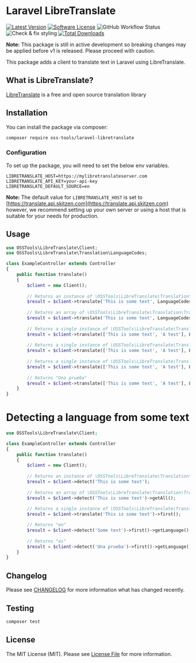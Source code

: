 # Laravel LibreTranslate

[![Latest Version](https://img.shields.io/github/release/oss-tools/laravel-libretranslate.svg?style=flat-square)](https://github.com/oss-tools/laravel-libretranslate/releases)
[![Software License](https://img.shields.io/badge/license-MIT-brightgreen.svg?style=flat-square)](LICENSE.md)
![GitHub Workflow Status](https://img.shields.io/github/workflow/status/oss-tools/laravel-libretranslate/run-tests?label=tests)
![Check & fix styling](https://github.com/oss-tools/laravel-libretranslate/workflows/Check%20&%20fix%20styling/badge.svg)
[![Total Downloads](https://img.shields.io/packagist/dt/oss-tools/laravel-libretranslate.svg?style=flat-square)](https://packagist.org/packages/oss-tools/laravel-libretranslate)

**Note:** This package is still in active development so breaking changes may be applied before v1 is released. Please proceed with caution.

This package adds a client to translate text in Laravel using LibreTranslate.

## What is LibreTranslate?

[LibreTranslate](https://github.com/LibreTranslate/LibreTranslate) is a free and open source translation library

## Installation

You can install the package via composer:

```bash
composer require oss-tools/laravel-libretranslate
```

### Configuration
To set up the package, you will need to set the below env variables.

```
LIBRETRANSLATE_HOST=https://mylibretranslateserver.com
LIBRETRANSLATE_API_KEY=your-api-key
LIBRETRANSLATE_DEFAULT_SOURCE=en
```
**Note:** The default value for `LIBRETRANSLATE_HOST` is set to [https://translate.api.skitzen.com](https://translate.api.skitzen.com) however, we recommend setting up your own server or using a host that is suitable for your needs for production.
## Usage

``` php
use OSSTools\LibreTranslate\Client;
use OSSTools\LibreTranslate\Translation\LanguageCodes;

class ExampleController extends Controller
{
    public function translate()
    {
        $client = new Client();
        
        // Returns an instance of \OSSTools\LibreTranslate\Translation\TranslationCollection
        $result = $client->translate('This is some text', LanguageCodes::SPANISH);
        
        // Returns an array of \OSSTools\LibreTranslate\Translation\TranslationItem
        $result = $client->translate('This is some text', LanguageCodes::SPANISH)->getAll();
        
        // Returns a single instance of \OSSTools\LibreTranslate\Translation\TranslationItem
        $result = $client->translate(['This is some text', 'A test'], LanguageCodes::SPANISH)->first();
        
        // Returns a single instance of \OSSTools\LibreTranslate\Translation\TranslationItem
        $result = $client->translate(['This is some text', 'A test'], LanguageCodes::SPANISH)->last();
        
        // Returns a single instance of \OSSTools\LibreTranslate\Translation\TranslationItem
        $result = $client->translate(['This is some text', 'A test'], LanguageCodes::SPANISH)->get('A test');
        
        // Returns "Una prueba"
        $result = $client->translate(['This is some text', 'A test'], LanguageCodes::SPANISH)->last()->getText();
    }
}
```

# Detecting a language from some text
``` php
use OSSTools\LibreTranslate\Client;

class ExampleController extends Controller
{
    public function translate()
    {
        $client = new Client();
        
        // Returns an instance of \OSSTools\LibreTranslate\Translation\TranslationDetectionCollection
        $result = $client->detect('This is some text');
        
        // Returns an array of \OSSTools\LibreTranslate\Translation\TranslationDetectionItem
        $result = $client->detect('This is some text')->getAll();
        
        // Returns a single instance of \OSSTools\LibreTranslate\Translation\TranslationDetectionItem
        $result = $client->translate('This is some text')->first();

        // Returns "en"
        $result = $client->detect('Some text')->first()->getLanguage();
        
        // Returns "es"
        $result = $client->detect('Una prueba')->first()->getLanguage();
    }
}
```

## Changelog

Please see [CHANGELOG](CHANGELOG.md) for more information what has changed recently.

## Testing

``` bash
composer test
```

## License

The MIT License (MIT). Please see [License File](LICENSE.md) for more information.
